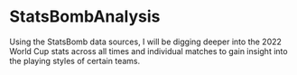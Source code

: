 # StatsBombAnalysis
Using the StatsBomb data sources, I will be digging deeper into the 2022 World Cup stats across all times and individual matches to gain insight into the playing styles of certain teams. 
